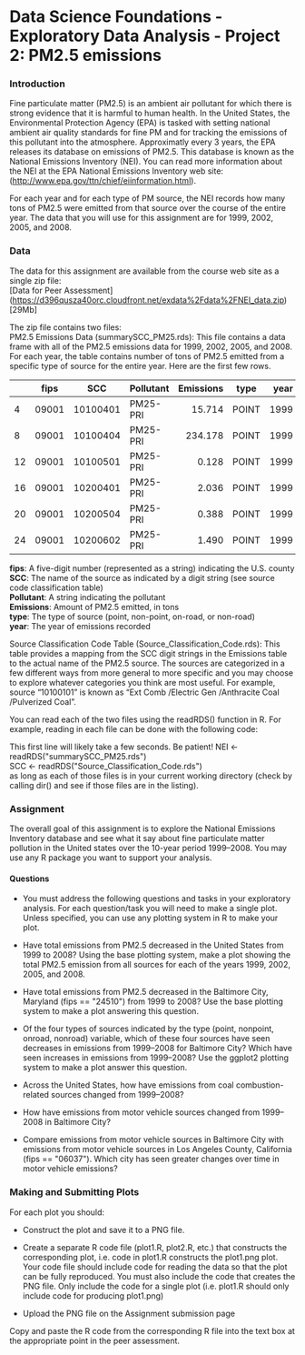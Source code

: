 # Data Science Foundations - Exploratory Data Analysis - Project 2: PM2.5 emissions

### Introduction  
Fine particulate matter (PM2.5) is an ambient air pollutant for which there is strong evidence that it is harmful to human health. In the United States, the Environmental Protection Agency (EPA) is tasked with setting national ambient air quality standards for fine PM and for tracking the emissions of this pollutant into the atmosphere. Approximatly every 3 years, the EPA releases its database on emissions of PM2.5. This database is known as the National Emissions Inventory (NEI). You can read more information about the NEI at the 
EPA National Emissions Inventory web site: (http://www.epa.gov/ttn/chief/eiinformation.html). 
  
For each year and for each type of PM source, the NEI records how many tons of PM2.5 were emitted from that source over the course of the entire year. The data that you will use for this assignment are for 1999, 2002, 2005, and 2008.

### Data  
The data for this assignment are available from the course web site as a single zip file:  
[Data for Peer Assessment] (https://d396qusza40orc.cloudfront.net/exdata%2Fdata%2FNEI_data.zip) [29Mb]

The zip file contains two files:  
PM2.5 Emissions Data (summarySCC_PM25.rds): This file contains a data frame with all of the PM2.5 emissions data for 1999, 2002, 2005, and 2008. For each year, the table contains number of tons of PM2.5 emitted from a specific type of source for the entire year. Here are the first few rows.
  
|   |fips |SCC      |Pollutant|Emissions|type    |year |
|:--|-----|---------|---------|--------:|------|----:|
|4  |09001|10100401 |PM25-PRI | 15.714  |POINT |1999 |
|8  |09001|10100404 |PM25-PRI | 234.178 |POINT |1999 |
|12 |09001|10100501 |PM25-PRI |   0.128 |POINT |1999 |
|16 |09001|10200401 |PM25-PRI |   2.036 |POINT |1999 |
|20 |09001|10200504 |PM25-PRI |   0.388 |POINT |1999 |
|24 |09001|10200602 |PM25-PRI |   1.490 |POINT |1999 |
  
**fips**: A five-digit number (represented as a string) indicating the U.S. county  
**SCC**: The name of the source as indicated by a digit string (see source code classification table)   
**Pollutant**: A string indicating the pollutant  
**Emissions**: Amount of PM2.5 emitted, in tons  
**type**: The type of source (point, non-point, on-road, or non-road)  
**year**: The year of emissions recorded  
  
Source Classification Code Table (Source_Classification_Code.rds): This table provides a mapping from the SCC digit strings in the Emissions table to the actual name of the PM2.5 source. The sources are categorized in a few different ways from more general to more specific and you may choose to explore whatever categories you think are most useful. For example, source “10100101” is known as “Ext Comb /Electric Gen /Anthracite Coal /Pulverized Coal”.
  
You can read each of the two files using the readRDS() function in R. For example, reading in each file can be done with the following code:
  
This first line will likely take a few seconds. Be patient!
NEI <- readRDS("summarySCC_PM25.rds")  
SCC <- readRDS("Source_Classification_Code.rds")  
as long as each of those files is in your current working directory (check by calling dir() and see if those files are in the listing).  
  
### Assignment  
The overall goal of this assignment is to explore the National Emissions Inventory database and see what it say about fine particulate matter pollution in the United states over the 10-year period 1999–2008. You may use any R package you want to support your analysis.  
  
#### Questions
* You must address the following questions and tasks in your exploratory analysis. For each question/task you will need to make a single plot. Unless specified, you can use any plotting system in R to make your plot.  
  
* Have total emissions from PM2.5 decreased in the United States from 1999 to 2008? Using the base plotting system, make a plot showing the total PM2.5 emission from all sources for each of the years 1999, 2002, 2005, and 2008.  
  
* Have total emissions from PM2.5 decreased in the Baltimore City, Maryland (fips == "24510") from 1999 to 2008? Use the base plotting system to make a plot answering this question.  
  
* Of the four types of sources indicated by the type (point, nonpoint, onroad, nonroad) variable, which of these four sources have seen decreases in emissions from 1999–2008 for Baltimore City? Which have seen increases in emissions from 1999–2008? Use the ggplot2 plotting system to make a plot answer this question.  
  
* Across the United States, how have emissions from coal combustion-related sources changed from 1999–2008?  
  
* How have emissions from motor vehicle sources changed from 1999–2008 in Baltimore City?  
  
* Compare emissions from motor vehicle sources in Baltimore City with emissions from motor vehicle sources in Los Angeles County, California (fips == "06037"). Which city has seen greater changes over time in motor vehicle emissions?  

### Making and Submitting Plots  
For each plot you should:  
* Construct the plot and save it to a PNG file.  
  
* Create a separate R code file (plot1.R, plot2.R, etc.) that constructs the corresponding plot, i.e. code in plot1.R constructs the plot1.png plot. Your code file should include code for reading the data so that the plot can be fully reproduced. You must also include the code that creates the PNG file. Only include the code for a single plot (i.e. plot1.R should only include code for producing  plot1.png)  
  
* Upload the PNG file on the Assignment submission page  
  
Copy and paste the R code from the corresponding R file into the text box at the appropriate point in the peer assessment.
